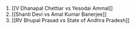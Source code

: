 1. [[V Dhanapal Chettiar vs Yesodai Ammal]]
2. [[Shanti Devi vs Amal Kumar Banerjee]]
3. [[RV Bhupal Prasad vs State of Andhra Pradesh]]